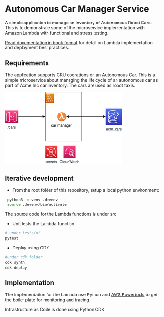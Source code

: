 # Autonomous Car Manager Service


A simple application to manage an inventory of Autonomous Robot Cars. This is to demonstrate some of the microservice implementation with Amazon Lambda with functional and stress testing.

[Read documentation in book format](https://jbcodeforce.github.io/autonomous-car-mgr/) for detail on Lambda implementation and deployment best practices.

## Requirements

The application supports CRU operations on an Autonomous Car. This is a simple microservice about managing the life cycle of an autonomous car as part of Acme Inc car inventory. The cars are used as robot taxis.

![](./docs/diagrams/acm-base.drawio.png)

## Iterative development

* From the root folder of this repository, setup a local python environment:

```sh
 python3 -m venv .devenv
 source .devenv/bin/activate
```

The source code for the Lambda functions is under src.

* Unit tests the Lambda function

```sh
# under tests/ut
pytest
```

* Deploy using CDK

```sh
#under cdk folder
cdk synth 
cdk deploy
```

## Implementation

The implementation for the Lambda use Python and [AWS Powertools](https://docs.powertools.aws.dev/lambda/python/latest/) to get the boiler plate for monitoring and tracing. 

Infrastructure as Code is done using Python CDK.


